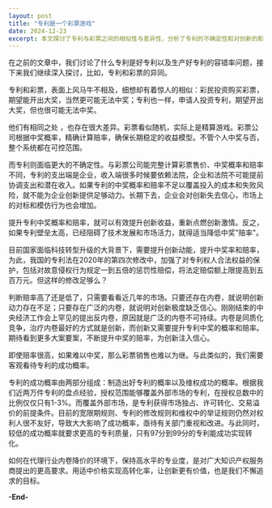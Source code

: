 ```yaml
---
layout: post
title: "专利是一个彩票游戏"
date: 2024-12-23
excerpt: 本文探讨了专利与彩票之间的相似性与差异性，分析了专利的不确定性和对创新的影响。文章指出，专利的成功概率由制造出好专利的概率和维权成功的概率组成，而提升专利的中奖概率和赔率可以有效提升创新收益。文章还讨论了专利法的修改对专利权人权益保护的影响，以及如何通过提升专利质量来实现转化。
---
```


在之前的文章中，我们讨论了什么专利是好专利以及生产好专利的容错率问题，接下来我们继续深入探讨，比如，专利和彩票的异同。

专利和彩票，表面上风马牛不相及，细想却有着惊人的相似：彩民投资购买彩票，期望能开出大奖，当然更可能无法中奖；专利也一样，申请人投资专利，期望开出大奖，但也很可能无法中奖。

他们有相同之处 ，也存在很大差异。彩票看似随机，实际上是精算游戏。彩票公司根据中奖概率，精确计算赔率，确保长期稳定的收益模型。不管个人中奖与否，整个系统都在可控范围。

而专利则面临更大的不确定性。与彩票公司能完整计算彩票售价、中奖概率和赔率不同，专利的支出端是企业，收入端很多时候要依赖法院，企业和法院不可能提前协调支出和潜在收入。如果专利的中奖概率和赔率不足以覆盖投入的成本和失败风险，就不能为企业创新提供足够动力。长期下去，企业会对创新失去信心，市场上的对标和模仿行为也会增加。

提升专利中奖概率和赔率，就可以有效提升创新收益，重新点燃创新激情。反之，如果专利壁垒太高，已经阻碍了技术发展和市场活力，就得适当降低中奖"赔率"。

目前国家面临科技转型升级的大背景下，需要提升创新动能，提升中奖率和赔率，为此，我国的专利法在2020年的第四次修改中，加强了对专利权人合法权益的保护，包括对故意侵权行为规定一到五倍的惩罚性赔偿，将法定赔偿额上限提高到五百万元。但这样的修改足够么？

判断赔率高了还是低了，只需要看看近几年的市场。只要还存在内卷，就说明创新动力存在不足；只要存在广泛的内卷，就说明对创新极度缺乏信心。刚刚结束的中央经济工作会上罕见的提出反内卷，原因就是广泛的内卷不可持续。内卷是同质化竞争，治疗内卷最好的方式就是创新，而创新又需要提升专利中奖的概率和赔率。期待看到更多大案要案，不断提升中奖的赔率，为创新注入信心。

即使赔率很高，如果难以中奖，那么彩票销售也难以为继。与此类似的，我们需要客观看待专利的成功概率。

专利的成功概率由两部分组成：制造出好专利的概率以及维权成功的概率。根据我们近两万件专利的盘点经验，授权范围能够覆盖外部市场的专利，在授权总数中的比例仅仅只有1-3%。而覆盖外部市场，是专利获得市场独占、许可转化、交易溢价的前提条件。目前的宽限期规则、专利的修改规则和维权中的举证规则仍然对权利人很不友好，导致大大影响了成功概率，亟待有关部门重视和改进。与此同时，较低的成功概率就要求更高的专利质量，只有97分到99分的专利能成功实现转化。

如何在代理行业内卷降价的环境下，保持高水平的专业度，是对广大知识产权服务商提出的更高要求。用适中价格实现高转化率，让创新更有价值，也是我们不懈追求的目标。

**-End-**